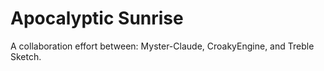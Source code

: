 # Apocalyptic Sunrise

A collaboration effort between: Myster-Claude, CroakyEngine, and Treble Sketch.